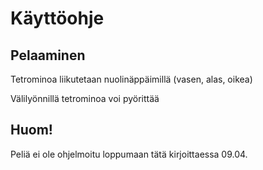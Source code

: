 # Käyttöohje

## Pelaaminen

Tetrominoa liikutetaan nuolinäppäimillä (vasen, alas, oikea)

Välilyönnillä tetrominoa voi pyörittää

## Huom!

Peliä ei ole ohjelmoitu loppumaan tätä kirjoittaessa 09.04.